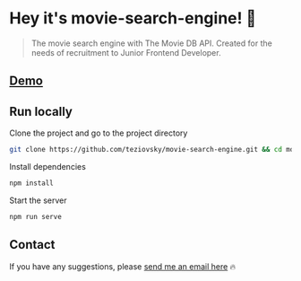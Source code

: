 # Hey it's movie-search-engine! 🤝

> The movie search engine with The Movie DB API. Created for the needs of recruitment to Junior Frontend Developer.

## [Demo](https://teziovsky.github.io/movie-search-engine/)

## Run locally

Clone the project and go to the project directory

```bash
git clone https://github.com/teziovsky/movie-search-engine.git && cd movie-search-engine
```

Install dependencies

```bash
npm install
```

Start the server

```bash
npm run serve
```

## Contact

If you have any suggestions, please [send me an email here](mailto:kontakt@jakubsoboczynski.pl) 🔥
